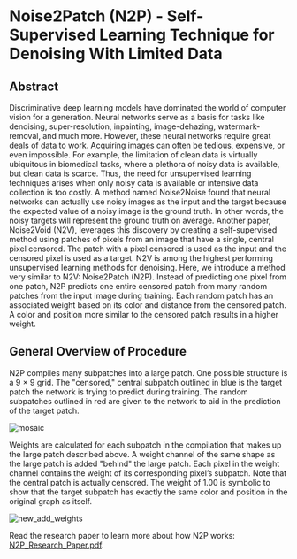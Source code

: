 # Noise2Patch (N2P) - Self-Supervised Learning Technique for Denoising With Limited Data

## Abstract

Discriminative deep learning models have dominated the world of computer vision for a generation. Neural networks serve as a basis for tasks like denoising,
super-resolution, inpainting, image-dehazing, watermark-removal, and much more.
However, these neural networks require great deals of data to work. Acquiring images can often be tedious, expensive, or even impossible. For example, the limitation
of clean data is virtually ubiquitous in biomedical tasks, where a plethora of noisy
data is available, but clean data is scarce. Thus, the need for unsupervised learning
techniques arises when only noisy data is available or intensive data collection is too
costly. A method named Noise2Noise found that neural networks can actually use
noisy images as the input and the target because the expected value of a noisy image
is the ground truth. In other words, the noisy targets will represent the ground
truth on average. Another paper, Noise2Void (N2V), leverages this discovery by
creating a self-supervised method using patches of pixels from an image that have a
single, central pixel censored. The patch with a pixel censored is used as the input
and the censored pixel is used as a target. N2V is among the highest performing
unsupervised learning methods for denoising. Here, we introduce a method very
similar to N2V: Noise2Patch (N2P). Instead of predicting one pixel from one patch,
N2P predicts one entire censored patch from many random patches from the input
image during training. Each random patch has an associated weight based on its
color and distance from the censored patch. A color and position more similar to
the censored patch results in a higher weight.

## General Overview of Procedure

N2P compiles many subpatches into a large patch. One possible structure is a
9 × 9 grid. The "censored," central subpatch outlined in blue is the target patch
the network is trying to predict during training. The random subpatches outlined
in red are given to the network to aid in the prediction of the target patch.

![mosaic](https://user-images.githubusercontent.com/65970260/165851215-3851fac2-470b-4037-a62c-0a52e69b93cc.png)

Weights are calculated for each subpatch in the compilation that makes up the
large patch described above. A weight channel of the same shape as the large
patch is added "behind" the large patch. Each pixel in the weight channel contains
the weight of its corresponding pixel’s subpatch. Note that the central patch is
actually censored. The weight of 1.00 is symbolic to show that the target subpatch
has exactly the same color and position in the original graph as itself.

![new_add_weights](https://user-images.githubusercontent.com/65970260/165851750-cb22d12b-47d6-4c1b-abaf-3d5cfd7399ed.png)

Read the research paper to learn more about how N2P works: [N2P_Research_Paper.pdf](https://github.com/jakezimm12/n2p-master/files/8586811/N2P_Research_Paper.pdf).


